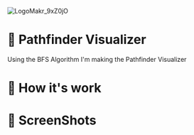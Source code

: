 
<div style="algin=center">

![LogoMakr_9xZ0jO](https://user-images.githubusercontent.com/42722816/91244447-ad585700-e74c-11ea-965e-c52b6611c591.png)

</div>

# 👾 Pathfinder Visualizer
Using the BFS Algorithm I'm making the Pathfinder Visualizer

# 🔌 How it's work 

# 📸 ScreenShots